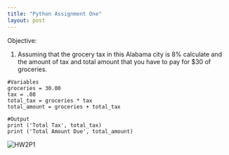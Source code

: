 ```yaml
---
title: "Python Assignment One"
layout: post
---
```

Objective:
  1. Assuming that the grocery tax in this Alabama city is 8% calculate and the amount of tax and total amount that you have to pay for $30 of groceries.

```
#Variables
groceries = 30.00
tax = .08
total_tax = groceries * tax
total_amount = groceries + total_tax

#Output
print ('Total Tax', total_tax)
print ('Total Amount Due', total_amount)

```
![HW2P1](https://github.com/Devin10Dahlberg/devin10dahlberg.github.io/assets/149525072/785a66dc-06e7-4ee0-925e-e962721b447d)
